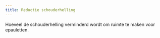 ```yaml
---
title: Reductie schouderhelling
---
```


Hoeveel de schouderhelling verminderd wordt om ruimte te maken voor epauletten.